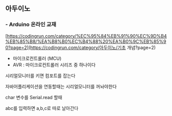## 아두이노

### - Arduino 온라인 교재

[https://codingrun.com/category/%EC%95%84%EB%91%90%EC%9D%B4%EB%85%B8/%EA%B8%B0%EC%B4%88%20%EA%B0%9C%EB%85%90?page=2](https://codingrun.com/category/아두이노/기초 개념?page=2)



- 마이크로컨트롤러 (MCU) 
- AVR : 마이크로컨트롤러 시리즈 중 하나이다



시리얼모니터를 키면 컴포트를 잡는다

자바어플리케이션을 연동할때는 시리얼모니터를 꺼놔야한다

char 변수를 Serial.read 할때

abc를 입력하면 a,b,c로 따로 날아간다